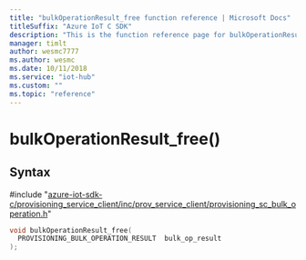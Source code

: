 ```yaml
---                             
title: "bulkOperationResult_free function reference | Microsoft Docs" 
titleSuffix: "Azure IoT C SDK"            
description: "This is the function reference page for bulkOperationResult_free() in the Azure IoT C SDK. This SDK is used with the Azure IoT Hub and Azure IoT Hub Device Provisioning Service"            
manager: timlt                 
author: wesmc7777              
ms.author: wesmc               
ms.date: 10/11/2018                    
ms.service: "iot-hub"             
ms.custom: ""                
ms.topic: "reference"        
---                            
```


# bulkOperationResult_free()

## Syntax

\#include "[azure-iot-sdk-c/provisioning_service_client/inc/prov_service_client/provisioning_sc_bulk_operation.h](../provisioning-sc-bulk-operation-h.md)"  
```C
void bulkOperationResult_free(
  PROVISIONING_BULK_OPERATION_RESULT  bulk_op_result
);
```

